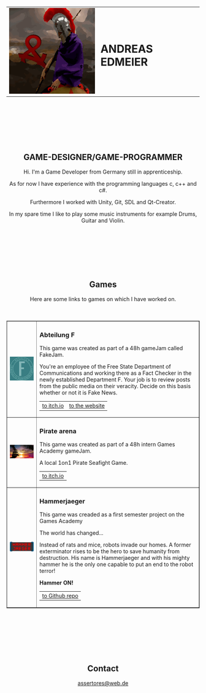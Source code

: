 <table border="0">
  <tr>
    <td><Img src="res/Assertores_256.png"></td>
    <td><h1>ANDREAS EDMEIER</h1></td>
  </tr>
</table>
<br>
<br>
<br>
<br>
<br>
<br>

## <center>GAME-DESIGNER/GAME-PROGRAMMER</center>

<center>Hi. I'm a Game Developer from Germany still in apprenticeship.<br>
  
As for now I have experience with the programming languages c, c++ and c#.<br>

Furthermore I worked with Unity, Git, SDL and Qt-Creator.<br>

In my spare time I like to play some music instruments for example Drums, Guitar and Violin.</center>
<br>
<br>
<br>
<br>
<br>
<br>

## <center>Games</center>

<center>Here are some links to games on which I have worked on.</center>
<br>
<br>
<table border="1|0">
  <tr>
    <td><Img src="res/Abteilung_F.jpg" width="350"></td>
    <td><p><h3>Abteilung F</h3></p>
  <p></p>
  <p>This game was created as part of a 48h gameJam called FakeJam.</p>
  <p></p>
<p>You're an employee of the Free State Department of Communications and working there as a Fact Checker in the newly established Department F. Your job is to review posts from the public media on their veracity. Decide on this basis whether or not it is Fake News.</p>
  <p></p>
  <table align="center">
    <tr>
      <td><a href="http://royal2flush.itch.io/abteilung-f">to itch.io</a></td>
      <td><a href="http://abteilung-f.de/">to the website</a></td>
    </tr>
  </table></td>
  </tr>
  <tr>
    <td><Img src="res/PirateArena.png" width="350"></td>
  <td><p><h3>Pirate arena</h3></p>
<p></p>
<p>This game was created as part of a 48h intern Games Academy gameJam.</p>
<p></p>
<p>A local 1on1 Pirate Seafight Game.</p>
<p></p>
<table align="center">
    <tr>
      <td><a href="https://pommelz.itch.io/pirate-arena">to itch.io</a></td>
    </tr>
  </table></td>
  </tr>
  <tr>
    <td><Img src="res/Hammerjaeger.png" width="350"></td>
  <td><p><h3>Hammerjaeger</h3></p>
<p></p>
<p>This game was creaded as a first semester project on the Games Academy</p>
<p></p>
<p>The world has changed...</p>
<p>Instead of rats and mice, robots invade our homes. A former exterminator rises to be the hero to save humanity from destruction. His name is Hammerjaeger and with his mighty hammer he is the only one capable to put an end to the robot terror!</p>
<p><b>Hammer ON!</b></p>
<p></p>
<table align="center">
    <tr>
      <td><a href="https://github.com/Assertores/HammerMan">to Github repo</a></td>
  </tr>
  </table></td>
  </tr>
</table>
<br>
<br>
<br>
<br>
<br>
<br>

## <center>Contact</center>

<center><a href="assertores@web.de">assertores@web.de</a></center>
